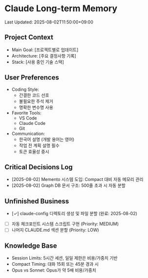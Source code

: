 # Claude Long-term Memory
Last Updated: 2025-08-02T11:50:00+09:00

## Project Context
- Main Goal: [프로젝트별로 업데이트]
- Architecture: [주요 결정사항 기록]
- Stack: [사용 중인 기술 스택]

## User Preferences
- Coding Style: 
  - 간결한 코드 선호
  - 불필요한 주석 제거
  - 명확한 변수명 사용
- Favorite Tools: 
  - VS Code
  - Claude Code
  - Git
- Communication:
  - 한국어 설명 (개발 용어는 영어)
  - 작업 전 계획 설명 필수
  - 토큰 효율성 중시

## Critical Decisions Log
- [2025-08-02] Memento 시스템 도입: Compact 대비 자동 메모리 관리
- [2025-08-02] Graph DB 문서 구조: 500줄 초과 시 자동 분할

## Unfinished Business
- [✓] claude-config 디렉토리 생성 및 파일 분할 (완료: 2025-08-02)
- [ ] 자동 체크포인트 시스템 스크립트 구현 (Priority: MEDIUM)
- [ ] 나머지 CLAUDE.md 섹션 분할 (Priority: LOW)

## Knowledge Base
- Session Limits: 5시간 세션, 일일 제한은 비용/가중치 기반
- Compact Timing: 대화 15회 또는 45분 경과 시
- Opus vs Sonnet: Opus가 약 5배 비용/가중치